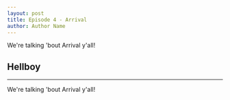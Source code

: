 ```yaml
---
layout: post
title: Episode 4 - Arrival
author: Author Name
---
```


We're talking 'bout Arrival y'all!

## Hellboy
----- 

We're talking 'bout Arrival y'all!
